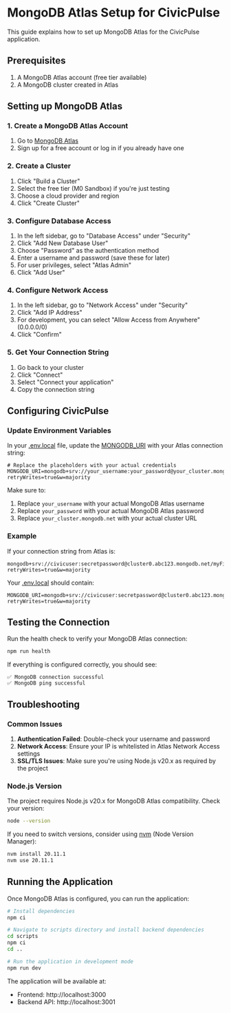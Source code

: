 # MongoDB Atlas Setup for CivicPulse

This guide explains how to set up MongoDB Atlas for the CivicPulse application.

## Prerequisites

1. A MongoDB Atlas account (free tier available)
2. A MongoDB cluster created in Atlas

## Setting up MongoDB Atlas

### 1. Create a MongoDB Atlas Account

1. Go to [MongoDB Atlas](https://www.mongodb.com/cloud/atlas)
2. Sign up for a free account or log in if you already have one

### 2. Create a Cluster

1. Click "Build a Cluster"
2. Select the free tier (M0 Sandbox) if you're just testing
3. Choose a cloud provider and region
4. Click "Create Cluster"

### 3. Configure Database Access

1. In the left sidebar, go to "Database Access" under "Security"
2. Click "Add New Database User"
3. Choose "Password" as the authentication method
4. Enter a username and password (save these for later)
5. For user privileges, select "Atlas Admin"
6. Click "Add User"

### 4. Configure Network Access

1. In the left sidebar, go to "Network Access" under "Security"
2. Click "Add IP Address"
3. For development, you can select "Allow Access from Anywhere" (0.0.0.0/0)
4. Click "Confirm"

### 5. Get Your Connection String

1. Go back to your cluster
2. Click "Connect"
3. Select "Connect your application"
4. Copy the connection string

## Configuring CivicPulse

### Update Environment Variables

In your [.env.local](file:///c:/Users/farma/OneDrive/Desktop/civicSense/.env.local) file, update the [MONGODB_URI](file:///c:/Users/farma/OneDrive/Desktop/civicSense/lib/mongoose.js#L5-L5) with your Atlas connection string:

```env
# Replace the placeholders with your actual credentials
MONGODB_URI=mongodb+srv://your_username:your_password@your_cluster.mongodb.net/civicpulse?retryWrites=true&w=majority
```

Make sure to:
1. Replace `your_username` with your actual MongoDB Atlas username
2. Replace `your_password` with your actual MongoDB Atlas password
3. Replace `your_cluster.mongodb.net` with your actual cluster URL

### Example

If your connection string from Atlas is:
```
mongodb+srv://civicuser:secretpassword@cluster0.abc123.mongodb.net/myFirstDatabase?retryWrites=true&w=majority
```

Your [.env.local](file:///c:/Users/farma/OneDrive/Desktop/civicSense/.env.local) should contain:
```env
MONGODB_URI=mongodb+srv://civicuser:secretpassword@cluster0.abc123.mongodb.net/civicpulse?retryWrites=true&w=majority
```

## Testing the Connection

Run the health check to verify your MongoDB Atlas connection:

```bash
npm run health
```

If everything is configured correctly, you should see:
```
✅ MongoDB connection successful
✅ MongoDB ping successful
```

## Troubleshooting

### Common Issues

1. **Authentication Failed**: Double-check your username and password
2. **Network Access**: Ensure your IP is whitelisted in Atlas Network Access settings
3. **SSL/TLS Issues**: Make sure you're using Node.js v20.x as required by the project

### Node.js Version

The project requires Node.js v20.x for MongoDB Atlas compatibility. Check your version:
```bash
node --version
```

If you need to switch versions, consider using [nvm](https://github.com/nvm-sh/nvm) (Node Version Manager):
```bash
nvm install 20.11.1
nvm use 20.11.1
```

## Running the Application

Once MongoDB Atlas is configured, you can run the application:

```bash
# Install dependencies
npm ci

# Navigate to scripts directory and install backend dependencies
cd scripts
npm ci
cd ..

# Run the application in development mode
npm run dev
```

The application will be available at:
- Frontend: http://localhost:3000
- Backend API: http://localhost:3001